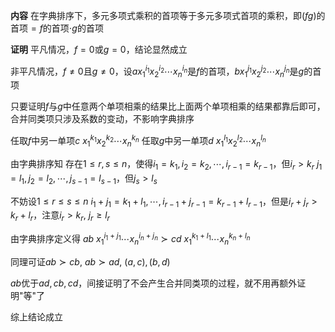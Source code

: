 **内容**
在字典排序下，多元多项式乘积的首项等于多元多项式首项的乘积，即$(fg)$的首项$=f$的首项$\cdot g$的首项

**证明**
平凡情况，$f=0$或$g=0$，结论显然成立

非平凡情况，$f\neq0$且$g\neq0$，设$ax_1^{i_1}
x_2^{i_2}\cdots x_n^{i_n}$是$f$的首项，$bx_1^{j_1}
x_2^{j_2}\cdots x_n^{j_n}$是$g$的首项

只要证明$f$与$g$中任意两个单项相乘的结果比上面两个单项相乘的结果都靠后即可，合并同类项只涉及系数的变动，不影响字典排序

任取$f$中另一单项$c\ x_1^{k_1}x_2^{k_2}\cdots x_n^{k_n}$
任取$g$中另一单项$d\ x_1^{l_1}x_2^{l_2}\cdots x_n^{l_n}$

由字典排序知
存在$1\le r,s\le n$，使得$i_1=k_1,i_2=k_2,\cdots,
i_{r-1}=k_{r-1}$，但$i_r>k_r$
$j_1=l_1,j_2=l_2,\cdots,
j_{s-1}=l_{s-1}$，但$j_s>l_s$

不妨设$1\le r\le s\le n$
$i_1+j_1=k_1+l_1,\cdots,i_{r-1}+j_{r-1}
=k_{r-1}+l_{r-1}$，但是$i_r+j_r>k_r+l_r$，注意$i_r>k_r,\ j_r\geq l_r$

由字典排序定义得
$ab\ x_1^{i_1+j_1}\cdots x_n^{i_n+j_n}\succ
cd\ x_1^{k_1+l_1}\cdots x_n^{k_n+l_n}$

同理可证$ab\succ cb,\ ab\succ ad,\ (a,c), (b,d)$

$ab$优于$ad,cb,cd$，间接证明了不会产生合并同类项的过程，就不用再额外证明"等"了

综上结论成立